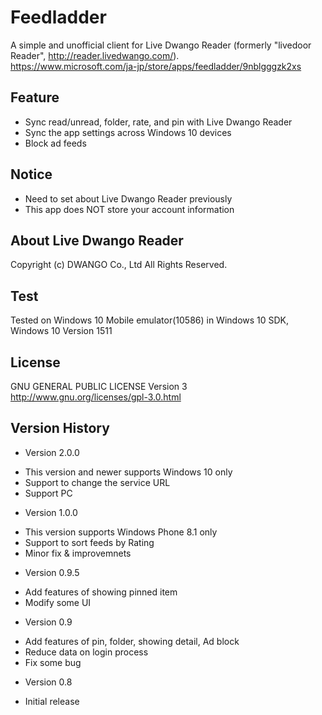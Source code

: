 Feedladder
==========

A simple and unofficial client for Live Dwango Reader (formerly "livedoor Reader", http://reader.livedwango.com/).  
https://www.microsoft.com/ja-jp/store/apps/feedladder/9nblgggzk2xs

## Feature
- Sync read/unread, folder, rate, and pin with Live Dwango Reader
- Sync the app settings across Windows 10 devices
- Block ad feeds

## Notice
- Need to set about Live Dwango Reader previously
- This app does NOT store your account information
  
## About Live Dwango Reader
Copyright (c) DWANGO Co., Ltd All Rights Reserved.

## Test
Tested on Windows 10 Mobile emulator(10586) in Windows 10 SDK, Windows 10 Version 1511

## License
GNU GENERAL PUBLIC LICENSE Version 3  
http://www.gnu.org/licenses/gpl-3.0.html

## Version History
- Version 2.0.0
 * This version and newer supports Windows 10 only
 * Support to change the service URL
 * Support PC

- Version 1.0.0
 * This version supports Windows Phone 8.1 only
 * Support to sort feeds by Rating
 * Minor fix & improvemnets

- Version 0.9.5
 * Add features of showing pinned item
 * Modify some UI

- Version 0.9
 * Add features of pin, folder, showing detail, Ad block
 * Reduce data on login process
 * Fix some bug

- Version 0.8
 * Initial release